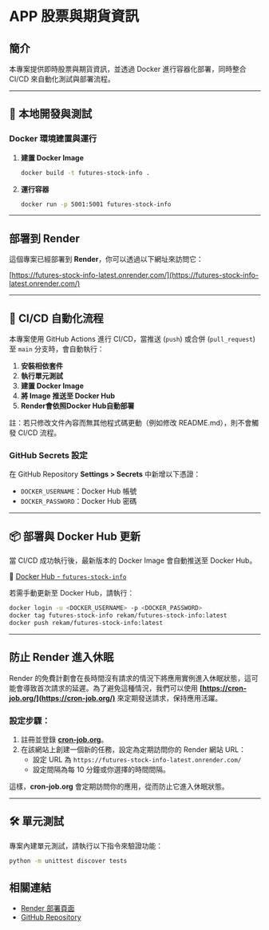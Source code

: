 # APP 股票與期貨資訊

## 簡介
本專案提供即時股票與期貨資訊，並透過 Docker 進行容器化部署，同時整合 CI/CD 來自動化測試與部署流程。

---

## 🚀 本地開發與測試
### **Docker 環境建置與運行**
1. **建置 Docker Image**
   ```sh
   docker build -t futures-stock-info .
   ```
2. **運行容器**
   ```sh
   docker run -p 5001:5001 futures-stock-info
   ```
---

## 部署到 Render

這個專案已經部署到 **Render**，你可以透過以下網址來訪問它：

[https://futures-stock-info-latest.onrender.com/](https://futures-stock-info-latest.onrender.com/)

---

## 🔄 CI/CD 自動化流程
本專案使用 GitHub Actions 進行 CI/CD，當推送 (`push`) 或合併 (`pull_request`) 至 `main` 分支時，會自動執行：
1. **安裝相依套件**
2. **執行單元測試**
3. **建置 Docker Image**
4. **將 Image 推送至 Docker Hub**
5. **Render會依照Docker Hub自動部署**

註：若只修改文件內容而無其他程式碼更動（例如修改 README.md），則不會觸發 CI/CD 流程。
### **GitHub Secrets 設定**
在 GitHub Repository **Settings > Secrets** 中新增以下憑證：
- `DOCKER_USERNAME`：Docker Hub 帳號
- `DOCKER_PASSWORD`：Docker Hub 密碼

---

## 📦 部署與 Docker Hub 更新
當 CI/CD 成功執行後，最新版本的 Docker Image 會自動推送至 Docker Hub。

🔗 [Docker Hub - `futures-stock-info`](https://hub.docker.com/repository/docker/rekam/futures-stock-info/)

若需手動更新至 Docker Hub，請執行：
```sh
docker login -u <DOCKER_USERNAME> -p <DOCKER_PASSWORD>
docker tag futures-stock-info rekam/futures-stock-info:latest
docker push rekam/futures-stock-info:latest
```

---

## 防止 Render 進入休眠

Render 的免費計劃會在長時間沒有請求的情況下將應用實例進入休眠狀態，這可能會導致首次請求的延遲。為了避免這種情況，我們可以使用 **[https://cron-job.org/](https://cron-job.org/)** 來定期發送請求，保持應用活躍。

### 設定步驟：
1. 註冊並登錄 **[cron-job.org](https://cron-job.org/)**。
2. 在該網站上創建一個新的任務，設定為定期訪問你的 Render 網站 URL：
   - 設定 URL 為 `https://futures-stock-info-latest.onrender.com/`
   - 設定間隔為每 10 分鐘或你選擇的時間間隔。
   
這樣，**cron-job.org** 會定期訪問你的應用，從而防止它進入休眠狀態。

---

## 🛠 單元測試
專案內建單元測試，請執行以下指令來驗證功能：
```sh
python -m unittest discover tests
```

## 相關連結

- [Render 部署頁面](https://futures-stock-info-latest.onrender.com/)
- [GitHub Repository](https://github.com/yourusername/futures-stock-info)


